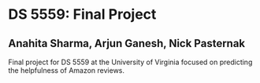 # DS 5559: Final Project
## Anahita Sharma, Arjun Ganesh, Nick Pasternak
Final project for DS 5559 at the University of Virginia focused on predicting the helpfulness of Amazon reviews.
